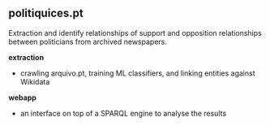 ## politiquices.pt

Extraction and identify relationships of support and opposition relationships between politicians from archived newspapers.

__extraction__ 
   
   - crawling arquivo.pt, training ML classifiers, and linking entities against Wikidata
   
__webapp__

   - an interface on top of a SPARQL engine to analyse the results 
   
 
